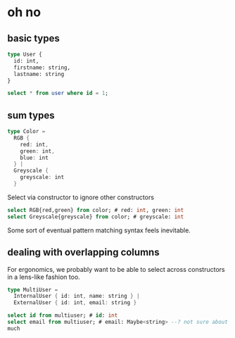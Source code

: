 # oh no

## basic types

```rust
type User {
  id: int,
  firstname: string,
  lastname: string
}
```

```sql
select * from user where id = 1;
```

## sum types

```rust
type Color = 
  RGB {
    red: int,
    green: int,
    blue: int
  } | 
  Greyscale {
    greyscale: int
  }
```

Select via constructor to ignore other constructors

```sql
select RGB{red,green} from color; # red: int, green: int
select Greyscale{greyscale} from color; # greyscale: int
```

Some sort of eventual pattern matching syntax feels inevitable.

## dealing with overlapping columns

For ergonomics, we probably want to be able to select across constructors in a
lens-like fashion too.

```rust
type MultiUser =
  InternalUser { id: int, name: string } |
  ExternalUser { id: int, email: string }
```

```sql
select id from multiuser; # id: int
select email from multiuser; # email: Maybe<string> --? not sure about this so
much
```


